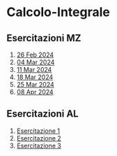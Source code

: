 # Calcolo-Integrale


## Esercitazioni MZ
1. [26 Feb 2024](/Esercitazioni/MZ/Esercitazione%201%20(26%20Feb%202024).md)
2. [04 Mar 2024](/Esercitazioni/MZ/Esercitazione%202%20(4%20Mar%202024).md)
3. [11 Mar 2024](/Esercitazioni/MZ/Esercitazione%203%20(11%20Mar%202024).md)
4. [18 Mar 2024](/Esercitazioni/MZ/Esercitazione%204%20(18%20Mar%202024).md)
5. [25 Mar 2024](/Esercitazioni/MZ/Esercitazione%205%20(25%20Mar%202024).md)
6. [08 Apr 2024](/Esercitazioni/MZ/Esercitazione%206%20(8%20Apr%202024).md)

## Esercitazioni AL
1. [Esercitazione 1](/Esercitazioni/AF/Esercitazione1.md)
2. [Esercitazione 2](/Esercitazioni/AF/Esercitazione2.md)
3. [Esercitazione 3](/Esercitazioni/AF/Esercitazione3.md)

